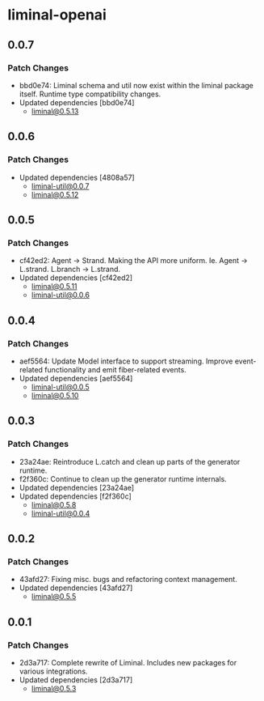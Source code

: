 # liminal-openai

## 0.0.7

### Patch Changes

- bbd0e74: Liminal schema and util now exist within the liminal package itself. Runtime type compatibility changes.
- Updated dependencies [bbd0e74]
  - liminal@0.5.13

## 0.0.6

### Patch Changes

- Updated dependencies [4808a57]
  - liminal-util@0.0.7
  - liminal@0.5.12

## 0.0.5

### Patch Changes

- cf42ed2: Agent -> Strand. Making the API more uniform. Ie. Agent -> L.strand. L.branch -> L.strand.
- Updated dependencies [cf42ed2]
  - liminal@0.5.11
  - liminal-util@0.0.6

## 0.0.4

### Patch Changes

- aef5564: Update Model interface to support streaming. Improve event-related functionality and emit fiber-related events.
- Updated dependencies [aef5564]
  - liminal-util@0.0.5
  - liminal@0.5.10

## 0.0.3

### Patch Changes

- 23a24ae: Reintroduce L.catch and clean up parts of the generator runtime.
- f2f360c: Continue to clean up the generator runtime internals.
- Updated dependencies [23a24ae]
- Updated dependencies [f2f360c]
  - liminal@0.5.8
  - liminal-util@0.0.4

## 0.0.2

### Patch Changes

- 43afd27: Fixing misc. bugs and refactoring context management.
- Updated dependencies [43afd27]
  - liminal@0.5.5

## 0.0.1

### Patch Changes

- 2d3a717: Complete rewrite of Liminal. Includes new packages for various integrations.
- Updated dependencies [2d3a717]
  - liminal@0.5.3
